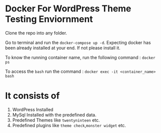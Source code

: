 # Docker For WordPress Theme Testing Enviornment


Clone the repo into any folder.

Go to terminal and run the `docker-compose up -d`. Expecting docker has been already installed at your end. If not please install it.

To know the running container name, run the following command :
`docker ps`

To access the `bash` run the command :
`docker exec -it <container_name> bash`

# It consists of 

1. WordPress Installed
2. MySql Installed with the predefined data. 
3. Predefined Themes like `twentyninteen` etc. 
4. Predefined plugins like `theme check`,`monster widget` etc.


